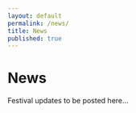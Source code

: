 ```yaml
---
layout: default
permalink: /news/
title: News
published: true
---
```


# News

Festival updates to be posted here...
